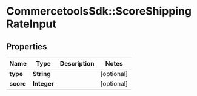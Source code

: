 # CommercetoolsSdk::ScoreShippingRateInput

## Properties
Name | Type | Description | Notes
------------ | ------------- | ------------- | -------------
**type** | **String** |  | [optional] 
**score** | **Integer** |  | [optional] 

